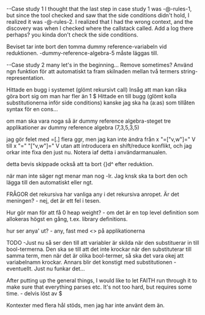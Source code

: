 
--Case study 1
I thought that the last step in case study 1 was -@-rules-1, but since the tool checked and saw that the side conditions didn't hold, I realized it was -@-rules-2.
I realized that I had the wrong context, and the discovery was when I checked where the callstack called. Add a log there perhaps?
you kinda don't check the side conditions.

Beviset tar inte bort den tomma dummy reference-variabeln vid reduktionen. -dummy-reference-algebra-5 måste läggas till.

--Case study 2
many let's in the beginning... Remove sometimes? Använd ngn funktion för att automatiskt ta fram skilnaden mellan två termers string-representation.

Hittade en bugg i systemet (glömt rekursivt call)
Insåg att man kan råka göra bort sig om man har fler än 1 $
Hittade en till bugg (glömt kolla substitutionerna inför side conditions)
kanske jag ska ha (a:as) som tillåten syntax för en cons...

om man ska vara noga så är dummy reference algebra-steget tre applikationer av dummy reference algebra (7,3,5,3,5)

jag gör felet med =[.] flera ggr, men jag kan inte ändra från x "=["v,w"]=" V
till x "=" "["v,w"]=" V utan att introducera en shift/reduce konflikt, och jag orkar inte fixa den just nu. Notera iaf detta i användarmanualen.

detta bevis skippade också att ta bort {}d^ efter reduktion.

när man inte säger ngt menar man nog -lr. Jag knsk ska ta bort den och lägga
till den automatiskt eller ngt.

FRÅGOR
det rekursiva har vanliga any i det rekursiva anropet. Är det meningen? - nej, det är ett fel i tesen.

Hur gör man för att få 0 heap weight? - om det är en top level definition som allokeras högst en gång, t.ex. library definitions.

hur ser anya' ut? - any, fast med <> på applikationerna


TODO
-Just nu så ser den till att variabler är skilda när den substituerar in till bool-termerna. Den ska se till att det inte krockar när den substituterar till samma term, men när det är olika bool-termer, så ska det vara okej att variabelnamn krockar. Annars blir det konstigt med substitutionen - eventuellt. Just nu funkar det...

After putting up the general things, I would like to let FAITH run through it to make sure that everything parses etc. It's not too hard, but requires some time. - delvis löst av $

Kontexter med flera hål stöds, men jag har inte använt dem än.
